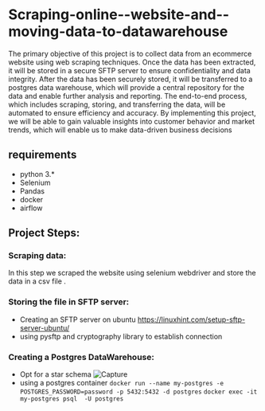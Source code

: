 # Scraping-online--website-and--moving-data-to-datawarehouse

The primary objective of this project is to collect data from an ecommerce website using web scraping techniques. Once the data has been extracted, it will be stored in a secure SFTP server to ensure confidentiality and data integrity. After the data has been securely stored, it will be transferred to a postgres data warehouse, which will provide a central repository for the data and enable further analysis and reporting. The end-to-end process, which includes scraping, storing, and transferring the data, will be automated to ensure efficiency and accuracy. By implementing this project, we will be able to gain valuable insights into customer behavior and market trends, which will enable us to make data-driven business decisions


## requirements

* python 3.*
* Selenium
* Pandas 
* docker
* airflow


## Project Steps:

### Scraping data:

In this step we scraped the website using selenium webdriver and store the data in a csv file .

### Storing the file in SFTP server:

* Creating an SFTP server on ubuntu  https://linuxhint.com/setup-sftp-server-ubuntu/ 
* using pysftp and cryptography library to establish connection

### Creating a Postgres DataWarehouse:

* Opt for a star schema
![Capture](https://user-images.githubusercontent.com/89319105/228092117-46185fed-9d2e-4e5a-8573-5958e976ac09.PNG)
* using a postgres container
`docker run --name my-postgres -e POSTGRES_PASSWORD=password -p 5432:5432 -d postgres`
`docker exec -it my-postgres psql  -U postgres`
